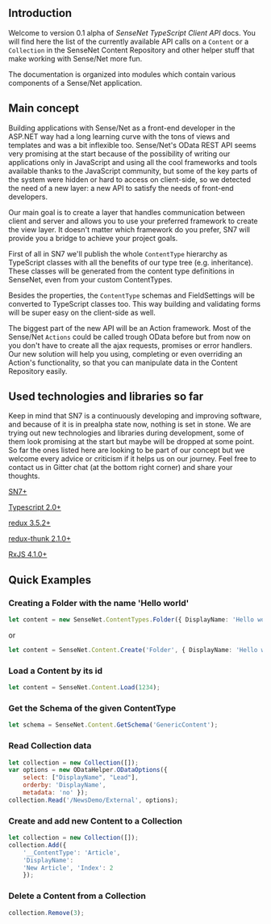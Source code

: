 Introduction
-----------------

Welcome to version 0.1 alpha of *SenseNet TypeScript Client API* docs. You will find here the list of the currently available API calls on a ```Content``` or a ```Collection``` in the SenseNet Content Repository
and other helper stuff that make working with Sense/Net more fun.

The documentation is organized into modules which contain various components of a Sense/Net application.

## Main concept

Building applications with Sense/Net as a front-end developer in the ASP.NET way had a long learning curve with the tons of views and templates and was a bit inflexible too. 
Sense/Net's OData REST API seems very promising at the start because of the possibility of writing our applications only in JavaScript and using all the cool frameworks and tools
available thanks to the JavaScript community, but some of the key parts of the system were hidden or hard to access on client-side, so we detected the need of a new layer: a new API
to satisfy the needs of front-end developers.

Our main goal is to create a layer that handles communication between client and server and allows you to use your preferred framework to create the view layer. It doesn't matter
which framework do you prefer, SN7 will provide you a bridge to achieve your project goals.

First of all in SN7 we'll publish the whole ```ContentType``` hierarchy as TypeScript classes with all the benefits of our type tree (e.g. inheritance). These classes will be generated
from the content type definitions in SenseNet, even from your custom ContentTypes.

Besides the properties, the ```ContentType``` schemas and FieldSettings will be converted to TypeScript classes too. This way building and validating forms will be super easy on the client-side as well.

The biggest part of the new API will be an Action framework. Most of the Sense/Net ```Actions``` could be called trough OData before but from now on you don't have to create all the ajax requests, promises or error handlers. Our new solution will help you using, completing or even overriding an Action's functionality, so that you can manipulate data in the Content Repository easily.

## Used technologies and libraries so far

Keep in mind that SN7 is a continuously developing and improving software, and because of it is in prealpha state now, nothing is set in stone. We are trying out new technologies and libraries during development, some of them look promising at the start but maybe will be dropped at some point. So far the ones listed here are looking to be part of our concept but we welcome every advice or criticism if it helps us on our journey. Feel free to contact us in Gitter chat (at the bottom right corner) and share your thoughts.

[SN7+](https://github.com/sensenetecm)

[Typescript 2.0+](https://github.com/Microsoft/TypeScript/releases)

[redux 3.5.2+](https://github.com/reactjs/redux)

[redux-thunk 2.1.0+](https://github.com/gaearon/redux-thunk)

[RxJS 4.1.0+](https://github.com/Reactive-Extensions/RxJS)

## Quick Examples

### Creating a Folder with the name 'Hello world'

```ts
let content = new SenseNet.ContentTypes.Folder({ DisplayName: 'Hello world!' });
```

or

```ts
let content = SenseNet.Content.Create('Folder', { DisplayName: 'Hello world!' });
```

### Load a Content by its id
```javascript
let content = SenseNet.Content.Load(1234);
```

### Get the Schema of the given ContentType
```javascript
let schema = SenseNet.Content.GetSchema('GenericContent');
```

### Read Collection data
```javascript
let collection = new Collection([]);
var options = new ODataHelper.ODataOptions({ 
	select: ["DisplayName", "Lead"], 
	orderby: 'DisplayName', 
	metadata: 'no' });
collection.Read('/NewsDemo/External', options);
```

### Create and add new Content to a Collection
```javascript
let collection = new Collection([]);
collection.Add({ 
	'__ContentType': 'Article', 
	'DisplayName': 
	'New Article', 'Index': 2 
	});
```

### Delete a Content from a Collection
```javascript
collection.Remove(3);
```
